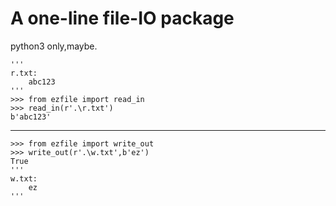 # A one-line file-IO package

python3 only,maybe.

    '''
    r.txt:
        abc123
    '''
    >>> from ezfile import read_in
    >>> read_in(r'.\r.txt')
    b'abc123'

-------------------------------

    >>> from ezfile import write_out
    >>> write_out(r'.\w.txt',b'ez')
    True
    '''
    w.txt:
        ez
    '''
